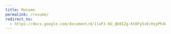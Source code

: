 ```yaml
---
title: Resume
permalink: /resume/
redirect_to:
  - https://docs.google.com/document/d/1laF3-6U_Qb9IZg-Kt0Fy5vEcHzpPh40Wrx5-JizYUpc/preview
---
```

